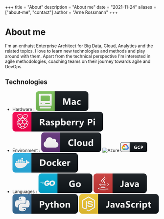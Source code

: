 +++
title = "About"
description = "About me"
date = "2021-11-24"
aliases = ["about-me", "contact"]
author = "Arne Rossmann"
+++

# About me

I'm an enthuist Enterprise Architect for Big Data, Cloud, Analytics and the related topics. I love to learn new technologies and methods and play around with them. Apart from the technical perspective I'm interested in agile methodologies, coaching teams on their journey towards agile and DevOps.

## Technologies

* Hardware : ![Mac](https://raw.githubusercontent.com/MikeCodesDotNET/ColoredBadges/master/svg/devices/mac.svg) ![RPi](https://raw.githubusercontent.com/MikeCodesDotNET/ColoredBadges/master/svg/devices/raspberrypi.svg)
* Environment : ![Cloud](https://raw.githubusercontent.com/MikeCodesDotNET/ColoredBadges/master/svg/dev/misc/cloud.svg) ![Azure](https://raw.githubusercontent.com/MikeCodesDotNET/ColoredBadges/master/png/dev/services/azure.png) ![GCP](https://raw.githubusercontent.com/MikeCodesDotNET/ColoredBadges/master/png/dev/services/gcp.png) ![Docker](https://raw.githubusercontent.com/MikeCodesDotNET/ColoredBadges/master/svg/dev/tools/docker.svg)
* Languages : ![Golang](https://raw.githubusercontent.com/MikeCodesDotNET/ColoredBadges/master/svg/dev/languages/go.svg) ![Java](https://raw.githubusercontent.com/MikeCodesDotNET/ColoredBadges/master/svg/dev/languages/java.svg) ![Python](https://raw.githubusercontent.com/MikeCodesDotNET/ColoredBadges/master/svg/dev/languages/python.svg) ![JS](https://raw.githubusercontent.com/MikeCodesDotNET/ColoredBadges/master/svg/dev/languages/js.svg)